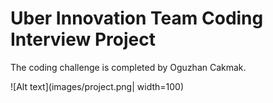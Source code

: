 # Uber Innovation Team Coding Interview Project

The coding challenge is completed by Oguzhan Cakmak.

![Alt text](images/project.png| width=100)
